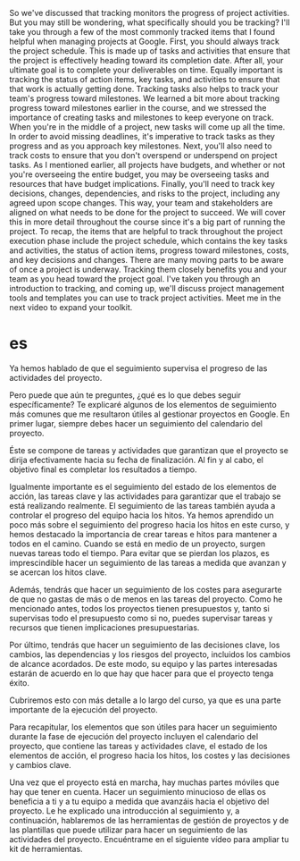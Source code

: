 So we've discussed that tracking monitors the progress of project activities. But you may still be wondering, what specifically should you be tracking? I'll take you through a few of the most commonly tracked items that I found helpful when managing projects at Google. First, you should always track the project schedule. This is made up of tasks and activities that ensure that the project is effectively heading toward its completion date. After all, your ultimate goal is to complete your deliverables on time. Equally important is tracking the status of action items, key tasks, and activities to ensure that that work is actually getting done. Tracking tasks also helps to track your team's progress toward milestones. We learned a bit more about tracking progress toward milestones earlier in the course, and we stressed the importance of creating tasks and milestones to keep everyone on track. When you're in the middle of a project, new tasks will come up all the time. In order to avoid missing deadlines, it's imperative to track tasks as they progress and as you approach key milestones. Next, you'll also need to track costs to ensure that you don't overspend or underspend on project tasks. As I mentioned earlier, all projects have budgets, and whether or not you're overseeing the entire budget, you may be overseeing tasks and resources that have budget implications. Finally, you'll need to track key decisions, changes, dependencies, and risks to the project, including any agreed upon scope changes. This way, your team and stakeholders are aligned on what needs to be done for the project to succeed. We will cover this in more detail throughout the course since it's a big part of running the project. To recap, the items that are helpful to track throughout the project execution phase include the project schedule, which contains the key tasks and activities, the status of action items, progress toward milestones, costs, and key decisions and changes. There are many moving parts to be aware of once a project is underway. Tracking them closely benefits you and your team as you head toward the project goal. I've taken you through an introduction to tracking, and coming up, we'll discuss project management tools and templates you can use to track project activities. Meet me in the next video to expand your toolkit.

# es
Ya hemos hablado de que el seguimiento supervisa el progreso de las actividades del proyecto.

Pero puede que aún te preguntes, 
¿qué es lo que debes seguir específicamente?
Te explicaré algunos de los elementos de seguimiento más comunes que me resultaron útiles al gestionar proyectos en Google.
En primer lugar, siempre debes hacer un seguimiento del calendario del proyecto.

Éste se compone de tareas y actividades que garantizan que el proyecto se dirija efectivamente hacia su fecha de finalización.
Al fin y al cabo, el objetivo final es completar los resultados a tiempo.

Igualmente importante es el seguimiento del estado de los elementos de acción, las tareas clave y las actividades para garantizar que el trabajo se está realizando realmente. 
El seguimiento de las tareas también ayuda a controlar el progreso del equipo hacia los hitos. Ya hemos aprendido un poco más sobre el seguimiento del progreso hacia los hitos en este curso, y hemos destacado la importancia de crear tareas e hitos para mantener a todos en el camino.
Cuando se está en medio de un proyecto, surgen nuevas tareas todo el tiempo. Para evitar que se pierdan los plazos, es imprescindible hacer un seguimiento de las tareas a medida que avanzan y se acercan los hitos clave.

Además, tendrás que hacer un seguimiento de los costes para asegurarte de que no gastas de más o de menos en las tareas del proyecto.
Como he mencionado antes, todos los proyectos tienen presupuestos y, tanto si supervisas todo el presupuesto como si no, puedes supervisar tareas y recursos que tienen implicaciones presupuestarias.

Por último, tendrás que hacer un seguimiento de las decisiones clave, los cambios, las dependencias y los riesgos del proyecto, incluidos los cambios de alcance acordados. De este modo, su equipo y las partes interesadas estarán de acuerdo en lo que hay que hacer para que el proyecto tenga éxito.

Cubriremos esto con más detalle a lo largo del curso, ya que es una parte importante de la ejecución del proyecto.

Para recapitular, los elementos que son útiles para hacer un seguimiento durante la fase de ejecución del proyecto incluyen el calendario del proyecto, que contiene las tareas y actividades clave, el estado de los elementos de acción, el progreso hacia los hitos, los costes y las decisiones y cambios clave.

Una vez que el proyecto está en marcha, hay muchas partes móviles que hay que tener en cuenta. Hacer un seguimiento minucioso de ellas os beneficia a ti y a tu equipo a medida que avanzáis hacia el objetivo del proyecto. Le he explicado una introducción al seguimiento y, a continuación, hablaremos de las herramientas de gestión de proyectos y de las plantillas que puede utilizar para hacer un seguimiento de las actividades del proyecto. Encuéntrame en el siguiente vídeo para ampliar tu kit de herramientas.
